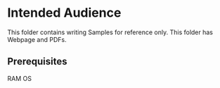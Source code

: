 # Intended Audience
This folder contains writing Samples for reference only. This folder has Webpage and PDFs.
## Prerequisites
RAM
OS

